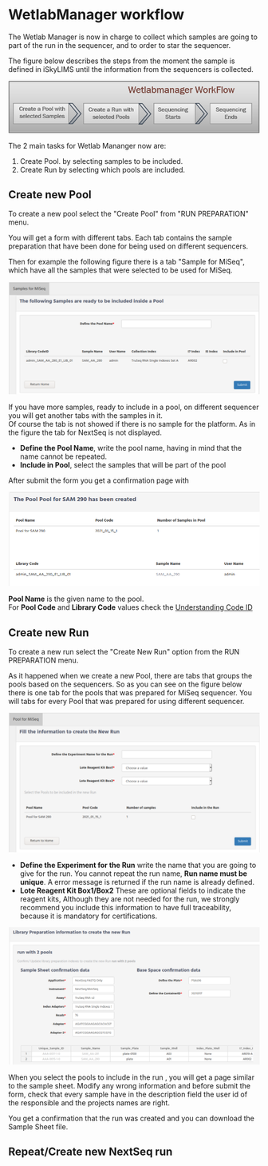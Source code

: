 # WetlabManager workflow

The Wetlab Manager is now in charge to collect which samples are going to part of the run in the sequencer, and to order to star the sequencer.

The figure below describes the steps from the moment the sample is defined in iSkyLIMS until the information from the sequencers is collected.

![](../images/wetlab_workflow/wetlab_manager_workflow.png)

The 2 main tasks for Wetlab Mananger now are:

1. Create Pool. by selecting samples to be included.
2. Create Run by selecting which pools are included.

## Create new Pool

To create a new pool select the "Create Pool" from "RUN PREPARATION" menu.

You will get a form with different tabs. Each tab contains the sample preparation that have been done for being used on different sequencers.

Then for example the following figure there is a tab "Sample for MiSeq", which have all the samples that were selected to be used for MiSeq.

![](../images/wetlab_workflow/wetlab_creation_pool_form.png)

If you have more samples, ready to include in a pool, on different sequencer you will get another tabs with the samples in it.  
Of course the tab is not showed if there is no sample for the platform. As in the figure the tab for NextSeq is not displayed.

*   **Define the Pool Name**, write the pool name, having in mind that the name cannot be repeated.
*   **Include in Pool**, select the samples that will be part of the pool

After submit the form you get a confirmation page with

![](../images/wetlab_workflow/wetlab_display_pool_creation.png)

**Pool Name** is the given name to the pool.  
For **Pool Code** and **Library Code** values check the [Understanding Code ID](understandingCodeID.md)

## Create new Run

To create a new run select the "Create New Run" option from the RUN PREPARATION menu.

As it happened when we create a new Pool, there are tabs that groups the pools based on the sequencers. So  as you can see on the figure below there is one tab for the pools that was prepared for MiSeq sequencer. You will tabs for every Pool that was prepared for using different sequencer.

![](../images/wetlab_workflow/wetlab_run_creation_from_pool_form.png)

*   **Define the Experiment for the Run** write the name that you are going to give for the run. You cannot repeat the run name, **Run name must be unique**. A error message is returned if the run name is already defined.
*   **Lote Reagent Kit Box1/Box2** These are optional fields to indicate the reagent kits, Although they are not needed for the run, we strongly recommend you include this information to have full traceability, because it is mandatory for certifications.

![](../images/wetlab_workflow/wetlab_run_creation_form2.png)

When you select the pools to include in the run , you will get a page similar to the sample sheet. Modify any wrong information and before submit the form, check that every sample have in the description field the user id of the responsible and the projects names are right.

You get a confirmation that the run was created and you can download the Sample Sheet file.

## Repeat/Create new NextSeq run
